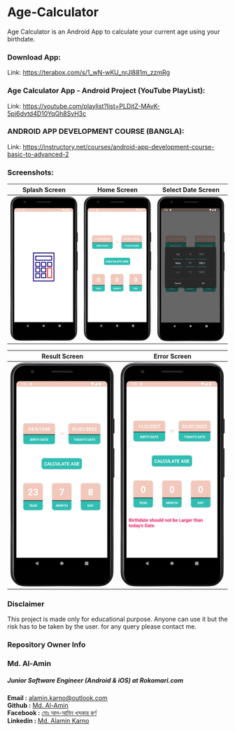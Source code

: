 # Age-Calculator
Age Calculator is an Android App to calculate your current age using your birthdate.

### Download App:

Link: https://terabox.com/s/1_wN-wKU_nrJl881m_zzmRg

### Age Calculator App - Android Project (YouTube PlayList):

Link: https://youtube.com/playlist?list=PLDitZ-MAvK-5pi6dvtd4D10YqGh8SvH3c


### ANDROID APP DEVELOPMENT COURSE (BANGLA):
Link: https://instructory.net/courses/android-app-development-course-basic-to-advanced-2

### Screenshots:


| Splash Screen      |  Home Screen |  Select Date Screen |
| :---:       |    :----:   | :----:   |
| <img src="screenshots/age_calculator_slpash_screen.png" width="250">       |  <img src="screenshots/age_calculator_home_screen.png" width="250">     |  <img src="screenshots/age_calculator_date_dialog_screen.png" width="250">  |

| Result Screen      |  Error Screen | 
| :---:       |    :----:   | 
| <img src="screenshots/age_calculator_result_screen.png" width="250">       |  <img src="screenshots/age_calculator_date_error_screen.png" width="250">     |

### Disclaimer
This project is made only for educational purpose. Anyone can use it but the risk has to be taken by the user.
for any query please contact me.

### Repository Owner Info

### Md. Al-Amin
##### Junior Software Engineer (Android & iOS) at Rokomari.com

__Email :__ [ alamin.karno@outlook.com ](mailto:alamin.karno@outlook.com) <br>
__Github :__ [Md. Al-Amin](https://github.com/karno786)<br>
__Facebook :__ [মোঃ আল-আমিন খন্দকার কর্ণ](https://facebook.com/alamin.kanro786) <br>
__Linkedin :__ [Md. Alamin Karno](https://www.linkedin.com/in/alaminkarno/)
<br>